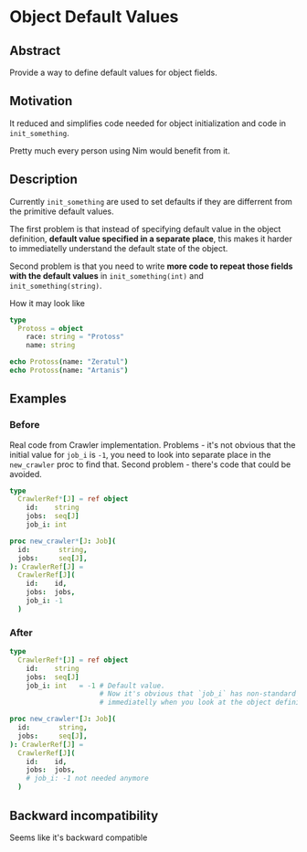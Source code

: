 # Object Default Values


## Abstract

Provide a way to define default values for object fields.

## Motivation

It reduced and simplifies code needed for object initialization and code in `init_something`.

Pretty much every person using Nim would benefit from it.

## Description

Currently `init_something` are used to set defaults if they are differrent from the primitive default values.

The first problem is that instead of specifying default value in the object definition, **default value specified in a separate place**,
this makes it harder to immediatelly understand the default state of the object.

Second problem is that you need to write **more code to repeat those fields with the default values** in
`init_something(int)` and `init_something(string)`.

How it may look like

```Nim
type
  Protoss = object
    race: string = "Protoss"
    name: string

echo Protoss(name: "Zeratul")
echo Protoss(name: "Artanis")
```


## Examples

### Before

Real code from Crawler implementation. Problems - it's not obvious that the initial value for `job_i` is `-1`, you need to look
into separate place in the `new_crawler` proc to find that. Second problem - there's code that could be avoided.

```Nim
type
  CrawlerRef*[J] = ref object
    id:    string
    jobs:  seq[J]
    job_i: int

proc new_crawler*[J: Job](
  id:       string,
  jobs:     seq[J],
): CrawlerRef[J] =
  CrawlerRef[J](
    id:    id,
    jobs:  jobs,
    job_i: -1
  )
```

### After

```Nim
type
  CrawlerRef*[J] = ref object
    id:    string
    jobs:  seq[J]
    job_i: int   = -1 # Default value.
                      # Now it's obvious that `job_i` has non-standard initial value
                      # immediatelly when you look at the object definition

proc new_crawler*[J: Job](
  id:       string,
  jobs:     seq[J],
): CrawlerRef[J] =
  CrawlerRef[J](
    id:    id,
    jobs:  jobs,
    # job_i: -1 not needed anymore
  )
```

## Backward incompatibility

Seems like it's backward compatible

